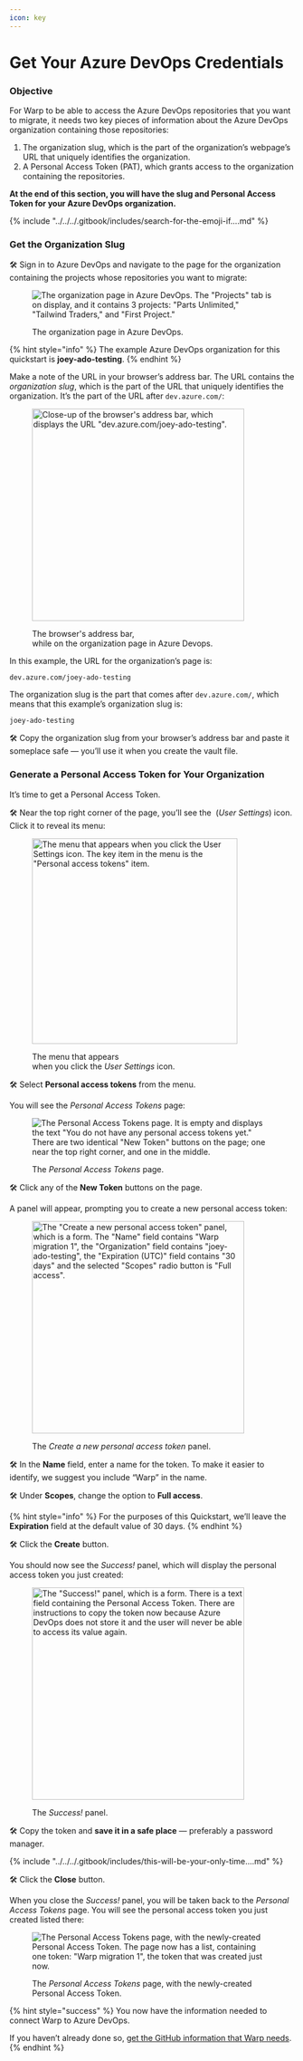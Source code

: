 ```yaml
---
icon: key
---
```


# Get Your Azure DevOps Credentials

### Objective

For Warp to be able to access the Azure DevOps repositories that you want to migrate, it needs two key pieces of information about the Azure DevOps organization containing those repositories:

1. The organization slug, which is the part of the organization’s webpage’s URL that uniquely identifies the organization.
2. A Personal Access Token (PAT), which grants access to the organization containing the repositories.

**At the end of this section, you will have the slug and Personal Access Token for your Azure DevOps organization.**

{% include "../../../.gitbook/includes/search-for-the-emoji-if....md" %}

### Get the Organization Slug&#x20;

🛠️ Sign in to Azure DevOps and navigate to the page for the organization containing the projects whose repositories you want to migrate:

<figure><img src="../../../.gitbook/assets/image (17) (1).png" alt="The organization page in Azure DevOps. The &#x22;Projects&#x22; tab is on display, and it contains 3 projects: &#x22;Parts Unlimited,&#x22; &#x22;Tailwind Traders,&#x22; and &#x22;First Project.&#x22;"><figcaption><p>The organization page in Azure DevOps.</p></figcaption></figure>

{% hint style="info" %}
The example Azure DevOps organization for this quickstart is **joey-ado-testing**.
{% endhint %}

Make a note of the URL in your browser’s address bar. The URL contains the _organization slug_, which is the part of the URL that uniquely identifies the organization. It’s the part of the URL after `dev.azure.com/`:

<figure><img src="../../../.gitbook/assets/image (18) (1).png" alt="Close-up of the browser&#x27;s address bar, which displays the URL &#x22;dev.azure.com/joey-ado-testing&#x22;." width="375"><figcaption><p>The browser's address bar,<br>while on the organization page in Azure Devops.</p></figcaption></figure>

In this example, the URL for the organization’s page is:

```
dev.azure.com/joey-ado-testing
```

The organization slug is the part that comes after `dev.azure.com/`, which means that this example’s organization slug is:

```
joey-ado-testing
```

🛠️ Copy the organization slug from your browser’s address bar and paste it someplace safe — you’ll use it when you create the vault file.

### Generate a Personal Access Token for Your Organization

It’s time to get a Personal Access Token.

🛠️ Near the top right corner of the page, you’ll see the  <img src="../../../.gitbook/assets/image (19) (1).png" alt="" data-size="line"> (_User Settings_) icon. Click it to reveal its menu:

<figure><img src="../../../.gitbook/assets/image (16) (1).png" alt="The menu that appears when you click the User Settings icon. The key item in the menu is the &#x22;Personal access tokens&#x22; item." width="363"><figcaption><p>The menu that appears<br>when you click the <em>User Settings</em> icon.</p></figcaption></figure>

🛠️  Select **Personal access tokens** from the menu.

You will see the _Personal Access Tokens_ page:

<figure><img src="../../../.gitbook/assets/image (20) (1).png" alt="The Personal Access Tokens page. It is empty and displays the text &#x22;You do not have any personal access tokens yet.&#x22; There are two identical &#x22;New Token&#x22; buttons on the page; one near the top right corner, and one in the middle."><figcaption><p>The <em>Personal Access Tokens</em> page.</p></figcaption></figure>

🛠️ Click any of the **New Token** buttons on the page.

A panel will appear, prompting you to create a new personal access token:

<figure><img src="../../../.gitbook/assets/image (21) (1).png" alt="The &#x22;Create a new personal access token&#x22; panel, which is a form. The &#x22;Name&#x22; field contains &#x22;Warp migration 1&#x22;, the &#x22;Organization&#x22; field contains &#x22;joey-ado-testing&#x22;, the &#x22;Expiration (UTC)&#x22; field contains &#x22;30 days&#x22; and the selected &#x22;Scopes&#x22; radio button is &#x22;Full access&#x22;." width="375"><figcaption><p>The <em>Create a new personal access token</em> panel.</p></figcaption></figure>

🛠️ In the **Name** field, enter a name for the token. To make it easier to identify, we suggest you include “Warp” in the name.

🛠️ Under **Scopes**, change the option to **Full access**.

{% hint style="info" %}
For the purposes of this Quickstart, we’ll leave the **Expiration** field at the default value of 30 days.
{% endhint %}

🛠️ Click the **Create** button.

You should now see the _Success!_ panel, which will display the personal access token you just created:

<figure><img src="../../../.gitbook/assets/image (22) (1).png" alt="The &#x22;Success!&#x22; panel, which is a form. There is a text field containing the Personal Access Token. There are instructions to copy the token now because Azure DevOps does not store it and the user will never be able to access its value again." width="375"><figcaption><p>The <em>Success!</em> panel.</p></figcaption></figure>

🛠️ Copy the token and **save it in a safe place** — preferably a password manager.

{% include "../../../.gitbook/includes/this-will-be-your-only-time....md" %}

🛠️ Click the **Close** button.

When you close the _Success!_ panel, you will be taken back to the _Personal Access Tokens_ page. You will see the personal access token you just created listed there:

<figure><img src="../../../.gitbook/assets/image (23) (1).png" alt="The Personal Access Tokens page, with the newly-created Personal Access Token. The page now has a list, containing one token: &#x22;Warp migration 1&#x22;, the token that was created just now."><figcaption><p>The <em>Personal Access Tokens</em> page, with the newly-created Personal Access Token.</p></figcaption></figure>

{% hint style="success" %}
You now have the information needed to connect Warp to Azure DevOps.

If you haven’t already done so, [get the GitHub information that Warp needs](get-your-github-credentials.md).
{% endhint %}
